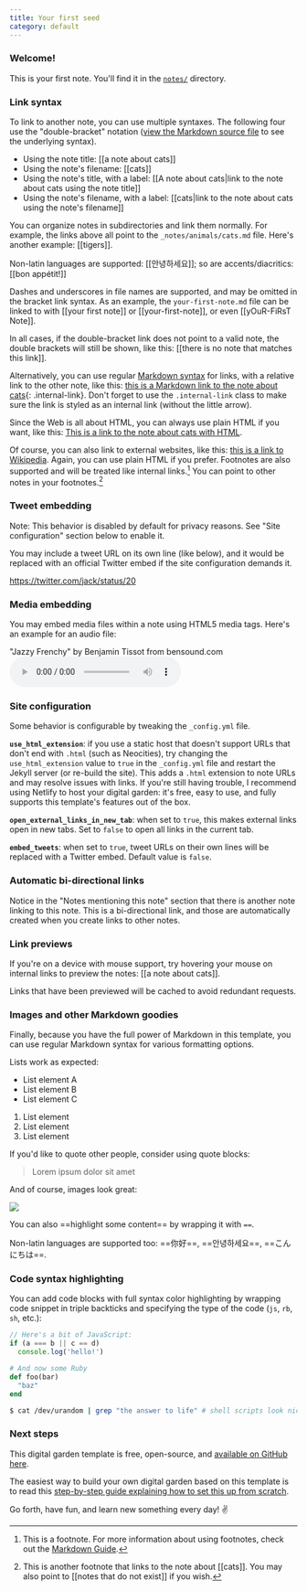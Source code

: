 ```yaml
---
title: Your first seed
category: default
---
```


### Welcome!

This is your first note. You'll find it in the [`notes/`](https://github.com/maximevaillancourt/digital-garden-jekyll-template/tree/master/_notes) directory. 

### Link syntax

To link to another note, you can use multiple syntaxes. The following four use the "double-bracket" notation ([view the Markdown source file](https://github.com/maximevaillancourt/digital-garden-jekyll-template/blob/master/_notes/your-first-note.md#link-syntax) to see the underlying syntax).

- Using the note title: [[a note about cats]]
- Using the note's filename: [[cats]]
- Using the note's title, with a label: [[A note about cats|link to the note about cats using the note title]]
- Using the note's filename, with a label: [[cats|link to the note about cats using the note's filename]]

You can organize notes in subdirectories and link them normally. For example, the links above all point to the `_notes/animals/cats.md` file. Here's another example: [[tigers]].

Non-latin languages are supported: [[안녕하세요]]; so are accents/diacritics: [[bon appétit!]]

Dashes and underscores in file names are supported, and may be omitted in the bracket link syntax. As an example, the `your-first-note.md` file can be linked to with [[your first note]] or [[your-first-note]], or even [[yOuR-FiRsT Note]].

In all cases, if the double-bracket link does not point to a valid note, the double brackets will still be shown, like this: [[there is no note that matches this link]].

Alternatively, you can use regular [Markdown syntax](https://www.markdownguide.org/getting-started/) for links, with a relative link to the other note, like this: [this is a Markdown link to the note about cats](/cats){: .internal-link}. Don't forget to use the `.internal-link` class to make sure the link is styled as an internal link (without the little arrow).

Since the Web is all about HTML, you can always use plain HTML if you want, like this: <a class="internal-link" href="/cats">This is a link to the note about cats with HTML</a>.

Of course, you can also link to external websites, like this: [this is a link to Wikipedia](https://wikipedia.org/). Again, you can use plain HTML if you prefer. Footnotes are also supported and will be treated like internal links.[^1] You can point to other notes in your footnotes.[^2]

[^1]: This is a footnote. For more information about using footnotes, check out the [Markdown Guide](https://www.markdownguide.org/extended-syntax/#footnotes).
[^2]: This is another footnote that links to the note about [[cats]]. You may also point to [[notes that do not exist]] if you wish.

### Tweet embedding

Note: This behavior is disabled by default for privacy reasons. See "Site configuration" section below to enable it.

You may include a tweet URL on its own line (like below), and it would be replaced with an official Twitter embed if the site configuration demands it.

https://twitter.com/jack/status/20

### Media embedding

You may embed media files within a note using HTML5 media tags. Here's an example for an audio file:

"Jazzy Frenchy" by Benjamin Tissot from bensound.com
<audio controls>
  <source src="{{ site.baseurl }}/assets/jazzyfrenchy.mp3" type="audio/mpeg">
  Your browser does not support the audio element.
</audio>

### Site configuration

Some behavior is configurable by tweaking the `_config.yml` file.

**`use_html_extension`**: if you use a static host that doesn't support URLs that don't end with `.html` (such as Neocities), try changing the `use_html_extension` value to `true` in the `_config.yml` file and restart the Jekyll server (or re-build the site). This adds a `.html` extension to note URLs and may resolve issues with links. If you're still having trouble, I recommend using Netlify to host your digital garden: it's free, easy to use, and fully supports this template's features out of the box.

**`open_external_links_in_new_tab`**: when set to `true`, this makes external links open in new tabs. Set to `false` to open all links in the current tab.

**`embed_tweets`**: when set to `true`, tweet URLs on their own lines will be replaced with a Twitter embed. Default value is `false`.

### Automatic bi-directional links

Notice in the "Notes mentioning this note" section that there is another note linking to this note. This is a bi-directional link, and those are automatically created when you create links to other notes.

### Link previews

If you're on a device with mouse support, try hovering your mouse on internal links to preview the notes: [[a note about cats]].

Links that have been previewed will be cached to avoid redundant requests.

### Images and other Markdown goodies

Finally, because you have the full power of Markdown in this template, you can use regular Markdown syntax for various formatting options.

Lists work as expected:

- List element A
- List element B
- List element C

1. List element
2. List element
3. List element

If you'd like to quote other people, consider using quote blocks:

> Lorem ipsum dolor sit amet

And of course, images look great:

<img src="{{ site.baseurl }}/assets/image.jpg"/>

You can also ==highlight some content== by wrapping it with `==`.

Non-latin languages are supported too: ==你好==, ==안녕하세요==, ==こんにちは==.

### Code syntax highlighting

You can add code blocks with full syntax color highlighting by wrapping code snippet in triple backticks and specifying the type of the code (`js`, `rb`, `sh`, etc.):

```js
// Here's a bit of JavaScript:
if (a === b || c == d)
  console.log('hello!')
```

```rb
# And now some Ruby
def foo(bar)
  "baz"
end
```

```sh
$ cat /dev/urandom | grep "the answer to life" # shell scripts look nice too
```


### Next steps

This digital garden template is free, open-source, and [available on GitHub here](https://github.com/maximevaillancourt/digital-garden-jekyll-template).

The easiest way to build your own digital garden based on this template is to read this [step-by-step guide explaining how to set this up from scratch](https://maximevaillancourt.com/blog/setting-up-your-own-digital-garden-with-jekyll).

Go forth, have fun, and learn new something every day! ✌️
